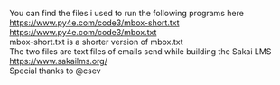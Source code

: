 You can find the files i used to run the following programs here  
https://www.py4e.com/code3/mbox-short.txt   
https://www.py4e.com/code3/mbox.txt  
mbox-short.txt is a shorter version of mbox.txt  
The two files are text files of emails send while building the Sakai LMS https://www.sakailms.org/  
Special thanks to @csev  
